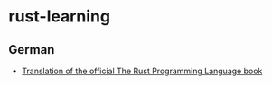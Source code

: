 # rust-learning

## German

* [Translation of the official The Rust Programming Language book](https://panicbit.github.io/rustbook-de)